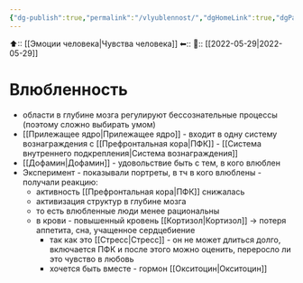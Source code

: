 ```yaml
---
{"dg-publish":true,"permalink":"/vlyublennost/","dgHomeLink":true,"dgPassFrontmatter":false}
---
```



⬆:: [[Эмоции человека|Чувства человека]]
⬅:: 
📅:: [[2022-05-29|2022-05-29]]

# Влюбленность
- области в глубине мозга регулируют бессознательные процессы (поэтому сложно выбирать умом)
- [[Прилежащее ядро|Прилежащее ядро]] - входит в одну систему вознаграждения с [[Префронтальная кора|ПФК]] - [[Система внутреннего подкрепления|Система вознаграждения]]
- [[Дофамин|Дофамин]] - удовольствие быть с тем, в кого влюблен
- Эксперимент - показывали портреты, в тч в кого влюблены - получали реакцию:
	- активность [[Префронтальная кора|ПФК]] снижалась
	- активизация структур в глубине мозга
	- то есть влюбленные люди менее рациональны
	- в крови - повышенный кровень [[Кортизол|Кортизол]] -> потеря аппетита, сна, учащенное сердцебиение
		- так как это [[Стресс|Стресс]] - он не может длиться долго, включается ПФК и после этого можно оценить, переросло ли это чувство в любовь
		- хочется быть вместе - гормон [[Окситоцин|Окситоцин]]

